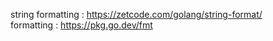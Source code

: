 string formatting : https://zetcode.com/golang/string-format/  
formatting : https://pkg.go.dev/fmt
